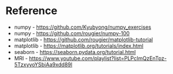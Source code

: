 # Reference

- numpy - https://github.com/Kyubyong/numpy_exercises
- numpy - https://github.com/rougier/numpy-100
- matplotlib - https://github.com/rougier/matplotlib-tutorial
- matplotlib - https://matplotlib.org/tutorials/index.html
- seaborn - https://seaborn.pydata.org/tutorial.html
- MRI - https://www.youtube.com/playlist?list=PLPcImQzEnTpz-5TzxyyoYSbiAa9xdd89l
